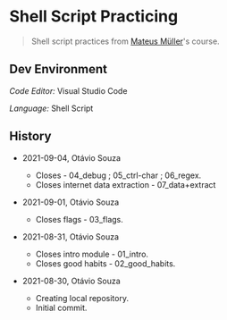 # Shell Script Practicing

>  Shell script practices from [Mateus Müller](https://mateusmuller.me/)'s course.

## Dev Environment

_Code Editor:_ Visual Studio Code

_Language:_ Shell Script

## History

- 2021-09-04, Otávio Souza
  - Closes - 04_debug ; 05_ctrl-char ; 06_regex.
  - Closes internet data extraction - 07_data+extract

- 2021-09-01, Otávio Souza
  - Closes flags - 03_flags.

- 2021-08-31, Otávio Souza
  - Closes intro module - 01_intro.
  - Closes good habits - 02_good_habits.

- 2021-08-30, Otávio Souza
  - Creating local repository.
  - Initial commit.